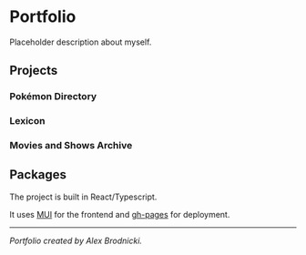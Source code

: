 # Portfolio
Placeholder description about myself.

## Projects
### Pokémon Directory
### Lexicon
### Movies and Shows Archive

## Packages
The project is built in React/Typescript.

It uses [MUI](https://mui.com/) for the frontend and [gh-pages](https://github.com/tschaub/gh-pages) for deployment.
___
*Portfolio created by Alex Brodnicki.*
